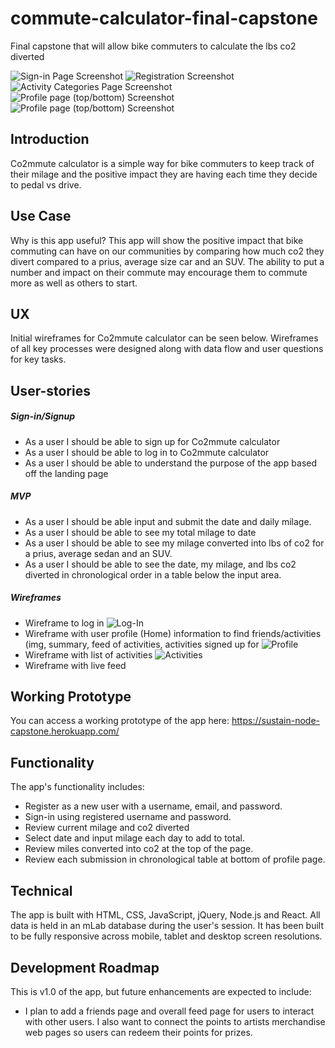 # commute-calculator-final-capstone
Final capstone that will allow bike commuters to calculate the lbs co2 diverted

![Sign-in Page Screenshot](https://github.com/LeahBorns/sustain-node-capstone/blob/master/github-images/sustain-screen-shots/sustain-sign-in-page.png)
![Registration Screenshot](https://github.com/LeahBorns/sustain-node-capstone/blob/master/github-images/sustain-screen-shots/sustain-registration-page.png)
![Activity Categories Page Screenshot](https://github.com/LeahBorns/sustain-node-capstone/blob/master/github-images/sustain-screen-shots/sustain-categories-page.png)
![Profile page (top/bottom) Screenshot](https://github.com/LeahBorns/sustain-node-capstone/blob/master/github-images/sustain-screen-shots/sustain-profile-page-top.png)
![Profile page (top/bottom) Screenshot](https://github.com/LeahBorns/sustain-node-capstone/blob/master/github-images/sustain-screen-shots/sustain-profile-page-bottom.png)

## Introduction
Co2mmute calculator is a simple way for bike commuters to keep track of their milage and the positive impact they are having each time they decide to pedal vs drive.


## Use Case
Why is this app useful? This app will show the positive impact that bike commuting can have on our communities by comparing how much co2 they divert compared to a prius, average size car and an SUV. The ability to put a number and impact on their commute may encourage them to commute more as well as others to start.

## UX

Initial wireframes for Co2mmute calculator can be seen below. Wireframes of all key processes were designed along with data flow and user questions for key tasks.


## User-stories

##### Sign-in/Signup
* As a user I should be able to sign up for Co2mmute calculator
* As a user I should be able to log in to Co2mmute calculator
* As a user I should be able to understand the purpose of the app based off the landing page

##### MVP
* As a user I should be able input and submit the date and daily milage.
* As a user I should be able to see my total milage to date
* As a user I should be able to see my milage converted into lbs of co2 for a prius, average sedan and an SUV.
* As a user I should be able to see the date, my milage, and lbs co2 diverted in chronological order in a table below the input area.

##### Wireframes

* Wireframe to log in
![Log-In](https://github.com/LeahBorns/sustain-node-capstone/blob/master/github-images/sustain-wireframe/sustain-node-capstone-wireframe-login.jpg)
* Wireframe with user profile (Home) information to find friends/activities (img, summary, feed of activities, activities signed up for
![Profile](https://github.com/LeahBorns/sustain-node-capstone/blob/master/github-images/sustain-wireframe/sustain-node-capstone-wireframe_profile.jpg)
* Wireframe with list of activities
![Activities](https://github.com/LeahBorns/sustain-node-capstone/blob/master/github-images/sustain-wireframe/sustain-node-capstone-wireframe_activities.jpg)
* Wireframe with live feed


## Working Prototype

You can access a working prototype of the app here: https://sustain-node-capstone.herokuapp.com/

## Functionality
The app's functionality includes:

* Register as a new user with a username, email, and password.
* Sign-in using registered username and password.
* Review current milage and co2 diverted
* Select date and input milage each day to add to total.
* Review miles converted into co2 at the top of the page.
* Review each submission in chronological table at bottom of profile page.


## Technical

The app is built with HTML, CSS, JavaScript, jQuery, Node.js and React. All data is held in an mLab database during the user's session. It has been built to be fully responsive across mobile, tablet and desktop screen resolutions.

## Development Roadmap

This is v1.0 of the app, but future enhancements are expected to include:

* I plan to add a friends page and overall feed page for users to interact with other users. I also want to connect the points to artists merchandise web pages so users can redeem their points for prizes.
